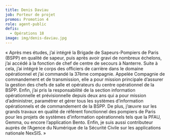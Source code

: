 ```yaml
---
title: Denis Daviau
job: Porteur de projet
promos: Promotion 4
role: agent-public
defis:
  - Opérations 18
image: img/denis-daviau.jpg
---
```

« Après mes études, j’ai intégré la Brigade de Sapeurs-Pompiers de Paris (BSPP) en qualité de sapeur, puis après avoir gravi de nombreux échelons, j’ai accédé à la fonction de chef de centre de secours à Nanterre. Suite à cela, j’ai intégré le corps des officiers de carrière dans le domaine opérationnel et j’ai commandé la 37ème compagnie. Appelée Compagnie de commandement et de transmission, elle a pour mission principale d’assurer la gestion des chefs de salle et opérateurs du centre opérationnel de la BSPP. Enfin, j’ai pris la responsabilité de la section information opérationnelle et prévisionnelle depuis deux ans qui a pour mission d’administrer, paramétrer et gérer tous les systèmes d’information opérationnels et de commandement de la BSPP. De plus, j’œuvre sur les grands travaux en qualité de référent fonctionnel des pompiers de Paris pour les projets de systèmes d’information opérationnels tels que la PFAU, Gemma, ou encore l’application Bento. Enfin, je suis aussi contributeur auprès de l’Agence du Numérique de la Sécurité Civile sur les applications nationale NexSIS. »